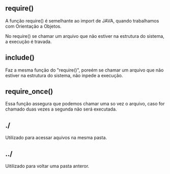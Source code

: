 ## require()
A função require() é semelhante ao import de JAVA, 
quando trabalhamos com Orientação a Objetos.

No require() se chamar um arquivo que não estiver na estrutura
do sistema, a execução é travada.

## include()
Faz a mesma função do "require()", poreém se chamar um arquivo
que não estiver na estrutura do sistema, não inpede a execução.

## require_once()
Essa função assegura que podemos chamar uma so vez o arquivo, 
caso for chamado duas vezes a segunda não será executada.

## ./
Utilizado para acessar aquivos na mesma pasta.

## ../
Uitilizado para voltar uma pasta anteror.
